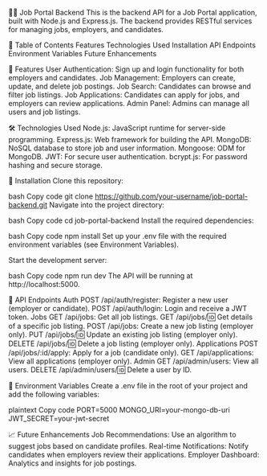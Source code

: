 🧑‍💼 Job Portal Backend
This is the backend API for a Job Portal application, built with Node.js and Express.js. The backend provides RESTful services for managing jobs, employers, and candidates.

📑 Table of Contents
Features
Technologies Used
Installation
API Endpoints
Environment Variables
Future Enhancements

🚀 Features
User Authentication: Sign up and login functionality for both employers and candidates.
Job Management: Employers can create, update, and delete job postings.
Job Search: Candidates can browse and filter job listings.
Job Applications: Candidates can apply for jobs, and employers can review applications.
Admin Panel: Admins can manage all users and job listings.

🛠️ Technologies Used
Node.js: JavaScript runtime for server-side programming.
Express.js: Web framework for building the API.
MongoDB: NoSQL database to store job and user information.
Mongoose: ODM for MongoDB.
JWT: For secure user authentication.
bcrypt.js: For password hashing and secure storage.

🧰 Installation
Clone this repository:

bash
Copy code
git clone https://github.com/your-username/job-portal-backend.git
Navigate into the project directory:

bash
Copy code
cd job-portal-backend
Install the required dependencies:

bash
Copy code
npm install
Set up your .env file with the required environment variables (see Environment Variables).

Start the development server:

bash
Copy code
npm run dev
The API will be running at http://localhost:5000.

🔗 API Endpoints
Auth
POST /api/auth/register: Register a new user (employer or candidate).
POST /api/auth/login: Login and receive a JWT token.
Jobs
GET /api/jobs: Get all job listings.
GET /api/jobs/:id: Get details of a specific job listing.
POST /api/jobs: Create a new job listing (employer only).
PUT /api/jobs/:id: Update an existing job listing (employer only).
DELETE /api/jobs/:id: Delete a job listing (employer only).
Applications
POST /api/jobs/:id/apply: Apply for a job (candidate only).
GET /api/applications: View all applications (employer only).
Admin
GET /api/admin/users: View all users.
DELETE /api/admin/users/:id: Delete a user by ID.

🔐 Environment Variables
Create a .env file in the root of your project and add the following variables:

plaintext
Copy code
PORT=5000
MONGO_URI=your-mongo-db-uri
JWT_SECRET=your-jwt-secret

📈 Future Enhancements
Job Recommendations: Use an algorithm to suggest jobs based on candidate profiles.
Real-time Notifications: Notify candidates when employers review their applications.
Employer Dashboard: Analytics and insights for job postings.
